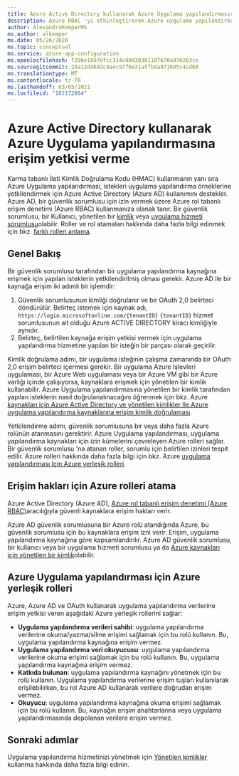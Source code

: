 ```yaml
---
title: Azure Active Directory kullanarak Azure Uygulama yapılandırmasına erişim yetkisi verme
description: Azure RBAC 'yi etkinleştirerek Azure uygulama yapılandırma örneğinize erişim yetkisi verin
author: AlexandraKemperMS
ms.author: alkemper
ms.date: 05/26/2020
ms.topic: conceptual
ms.service: azure-app-configuration
ms.openlocfilehash: f29be1807dfcc314c89d30301107670a970263ce
ms.sourcegitcommit: 24a12d4692c4a4c97f6e31a5fbda971695c4cd68
ms.translationtype: MT
ms.contentlocale: tr-TR
ms.lasthandoff: 03/05/2021
ms.locfileid: "102172884"
---
```

# <a name="authorize-access-to-azure-app-configuration-using-azure-active-directory"></a>Azure Active Directory kullanarak Azure Uygulama yapılandırmasına erişim yetkisi verme
Karma tabanlı İleti Kimlik Doğrulama Kodu (HMAC) kullanmanın yanı sıra Azure Uygulama yapılandırması, istekleri uygulama yapılandırma örneklerine yetkilendirmek için Azure Active Directory (Azure AD) kullanımını destekler.  Azure AD, bir güvenlik sorumlusu için izin vermek üzere Azure rol tabanlı erişim denetimi (Azure RBAC) kullanmanıza olanak tanır.  Bir güvenlik sorumlusu, bir Kullanıcı, yönetilen bir [kimlik](../active-directory/managed-identities-azure-resources/overview.md) veya [uygulama hizmeti sorumlusu](../active-directory/develop/app-objects-and-service-principals.md)olabilir.  Roller ve rol atamaları hakkında daha fazla bilgi edinmek için bkz. [farklı rolleri anlama](../role-based-access-control/overview.md).

## <a name="overview"></a>Genel Bakış
Bir güvenlik sorumlusu tarafından bir uygulama yapılandırma kaynağına erişmek için yapılan isteklerin yetkilendirilmiş olması gerekir. Azure AD ile bir kaynağa erişim iki adımlı bir işlemdir:
1. Güvenlik sorumlusunun kimliği doğrulanır ve bir OAuth 2,0 belirteci döndürülür.  Belirteç istemek için kaynak adı, `https://login.microsoftonline.com/{tenantID}` `{tenantID}` hizmet sorumlusunun ait olduğu Azure ACTIVE DIRECTORY kiracı kimliğiyle aynıdır.
2. Belirteç, belirtilen kaynağa erişim yetkisi vermek için uygulama yapılandırma hizmetine yapılan bir isteğin bir parçası olarak geçirilir.

Kimlik doğrulama adımı, bir uygulama isteğinin çalışma zamanında bir OAuth 2,0 erişim belirteci içermesi gerekir.  Bir uygulama Azure Işlevleri uygulaması, bir Azure Web uygulaması veya bir Azure VM gibi bir Azure varlığı içinde çalışıyorsa, kaynaklara erişmek için yönetilen bir kimlik kullanabilir.  Azure Uygulama yapılandırmasına yönetilen bir kimlik tarafından yapılan isteklerin nasıl doğrulanalınacağını öğrenmek için bkz. Azure [kaynakları için Azure Active Directory ve yönetilen kimlikler Ile Azure uygulama yapılandırma kaynaklarına erişim kimlik doğrulaması](howto-integrate-azure-managed-service-identity.md).

Yetkilendirme adımı, güvenlik sorumlusuna bir veya daha fazla Azure rolünün atanmasını gerektirir. Azure Uygulama yapılandırması, uygulama yapılandırma kaynakları için izin kümelerini çevreleyen Azure rolleri sağlar. Bir güvenlik sorumlusu 'na atanan roller, sorumlu için belirtilen izinleri tespit edilir. Azure rolleri hakkında daha fazla bilgi için bkz. Azure [uygulama yapılandırması Için Azure yerleşik rolleri](#azure-built-in-roles-for-azure-app-configuration). 

## <a name="assign-azure-roles-for-access-rights"></a>Erişim hakları için Azure rolleri atama
Azure Active Directory (Azure AD), [Azure rol tabanlı erişim denetimi (Azure RBAC)](../role-based-access-control/overview.md)aracılığıyla güvenli kaynaklara erişim hakları verir.

Azure AD güvenlik sorumlusuna bir Azure rolü atandığında Azure, bu güvenlik sorumlusu için bu kaynaklara erişim izni verir. Erişim, uygulama yapılandırma kaynağına göre kapsamlandırılır. Azure AD güvenlik sorumlusu, bir kullanıcı veya bir uygulama hizmeti sorumlusu ya da [Azure kaynakları için yönetilen bir kimlik](../active-directory/managed-identities-azure-resources/overview.md)olabilir.

## <a name="azure-built-in-roles-for-azure-app-configuration"></a>Azure Uygulama yapılandırması için Azure yerleşik rolleri
Azure, Azure AD ve OAuth kullanarak uygulama yapılandırma verilerine erişim yetkisi veren aşağıdaki Azure yerleşik rollerini sağlar:

- **Uygulama yapılandırma verileri sahibi**: uygulama yapılandırma verilerine okuma/yazma/silme erişimi sağlamak için bu rolü kullanın. Bu, uygulama yapılandırma kaynağına erişim vermez.
- **Uygulama yapılandırma veri okuyucusu**: uygulama yapılandırma verilerine okuma erişimi sağlamak için bu rolü kullanın. Bu, uygulama yapılandırma kaynağına erişim vermez.
- **Katkıda bulunan**: uygulama yapılandırma kaynağını yönetmek için bu rolü kullanın. Uygulama yapılandırma verilerine erişim tuşları kullanılarak erişilebilirken, bu rol Azure AD kullanarak verilere doğrudan erişim vermez.
- **Okuyucu**: uygulama yapılandırma kaynağına okuma erişimi sağlamak için bu rolü kullanın. Bu, kaynağın erişim anahtarlarına veya uygulama yapılandırmasında depolanan verilere erişim vermez.

## <a name="next-steps"></a>Sonraki adımlar
Uygulama yapılandırma hizmetinizi yönetmek için [Yönetilen kimlikler](howto-integrate-azure-managed-service-identity.md) kullanma hakkında daha fazla bilgi edinin.
